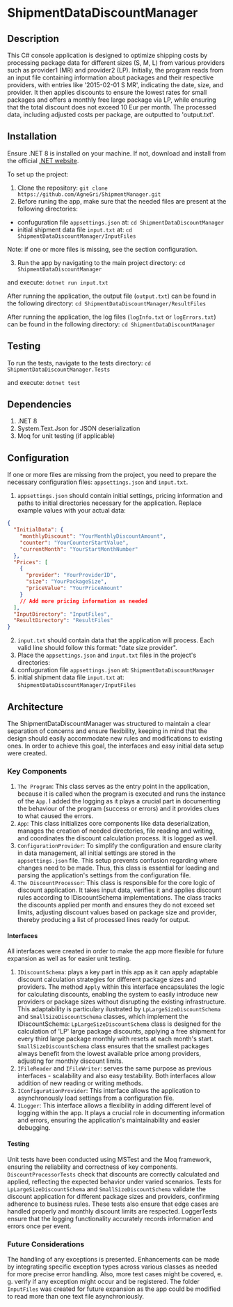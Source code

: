 # ShipmentDataDiscountManager
## Description

This C# console application is designed to optimize shipping costs by processing package data for different sizes (S, M, L) from various providers such as provider1 (MR) and provider2 (LP). Initially, the program reads from an input file containing information about packages and their respective providers, with entries like '2015-02-01 S MR', indicating the date, size, and provider. It then applies discounts to ensure the lowest rates for small packages and offers a monthly free large package via LP, while ensuring that the total discount does not exceed 10 Eur per month. The processed data, including adjusted costs per package, are outputted to 'output.txt'.

## Installation

Ensure .NET 8 is installed on your machine. If not, download and install from the official [.NET website](https://dotnet.microsoft.com/download/dotnet/8.0).

To set up the project:
1. Clone the repository: `git clone https://github.com/AgneGri/ShipmentManager.git`
2. Before runing the app, make sure that the needed files are present at the following directories:
  - confuguration file `appsettings.json` at: `cd ShipmentDataDiscountManager`
  - initial shipment data file `input.txt` at: `cd ShipmentDataDiscountManager/InputFiles`

Note: if one or more files is missing, see the section configuration.

3. Run the app by navigating to the main project directory:
`cd ShipmentDataDiscountManager`

and execute:
`dotnet run input.txt`

After running the application, the output file (`output.txt`) can be found in the following directory:
`cd ShipmentDataDiscountManager/ResultFiles`

After running the application, the log files (`logInfo.txt` or `logErrors.txt`) can be found in the following directory:
`cd ShipmentDataDiscountManager`

## Testing

To run the tests, navigate to the tests directory:
`cd ShipmentDataDiscountManager.Tests`

and execute:
`dotnet test`

## Dependencies

1. .NET 8
2. System.Text.Json for JSON deserialization
3. Moq for unit testing (if applicable)

## Configuration

If one or more files are missing from the project, you need to prepare the necessary configuration files: `appsettings.json` and `input.txt`.

1. `appsettings.json` should contain initial settings, pricing information and paths to initial directories necessary for the application. Replace example values with your actual data:

```json
{
  "InitialData": {
    "monthlyDiscount": "YourMonthlyDiscountAmount",
    "counter": "YourCounterStartValue",
    "currentMonth": "YourStartMonthNumber"
  },
  "Prices": [
    {
      "provider": "YourProviderID",
      "size": "YourPackageSize",
      "priceValue": "YourPriceAmount"
    }
    // Add more pricing information as needed
  ],
  "InputDirectory": "InputFiles",
  "ResultDirectory": "ResultFiles"
}
```

2. `input.txt` should contain data that the application will process. Each valid line should follow this format: "date size provider".
3. Place the `appsettings.json` and `input.txt` files in the project's directories:
1. confuguration file `appsettings.json` at: `ShipmentDataDiscountManager`
2. initial shipment data file `input.txt` at: `ShipmentDataDiscountManager/InputFiles`

## Architecture

The ShipmentDataDiscountManager was structured to maintain a clear separation of concerns and ensure flexibility, keeping in mind that the design should easily accommodate new rules and modifications to existing ones. In order to achieve this goal, the interfaces and easy initial data setup were created.

### Key Components

1. `The Program`: This class serves as the entry point in the application, because it is called when the program is executed and runs the instance of the `App`. I added the logging as it plays a crucial part in documenting the behaviour of the program (success or errors) and it provides clues to what caused the errors.
2. `App`: This class initializes core components like data deserialization, manages the creation of needed directories, file reading and writing, and coordinates the discount calculation process. It is logged as well.
3. `ConfigurationProvider`: To simplify the configuration and ensure clarity in data management, all initial settings are stored in the `appsettings.json` file. This setup prevents confusion regarding where changes need to be made. Thus, this class is essential for loading and parsing the application's settings from the configuration file.
4. `The DiscountProcessor`: This class is responsible for the core logic of discount application. It takes input data, verifies it and applies discount rules according to IDiscountSchema implementations. The class tracks the discounts applied per month and ensures they do not exceed set limits, adjusting discount values based on package size and provider, thereby producing a list of processed lines ready for output. 

#### Interfaces

All interfaces were created in order to make the app more flexible for future expansion as well as for easier unit testing.

1. `IDiscountSchema`: plays a key part in this app as it can apply adaptable discount calculation strategies for different package sizes and providers. The method `Apply` within this interface encapsulates the logic for calculating discounts, enabling the system to easily introduce new providers or package sizes without disrupting the existing infrastructure. This adaptability is particulary ilustrated by `LpLargeSizeDiscountSchema` and `SmallSizeDiscountSchema` classes, which implement the IDiscountSchema:
`LpLargeSizeDiscountSchema` class is designed for the calculation of 'LP' large package discounts, applying a free shipment for every third large package monthly with resets at each month's start.
`SmallSizeDiscountSchema` class ensures that the smallest packages always benefit from the lowest available price among providers, adjusting for monthly discount limits.
2. `IFileReader` and `IFileWriter`: serves the same purpose as previous interfaces - scalability and also easy testability. Both interfaces allow addition of new reading or writing methods.
3. `IConfigurationProvider`: This interface allows the application to asynchronously load settings from a configuration file.
4. `ILogger`:  This interface allows a flexibility in adding different level of logging within the app. It plays a crucial role in documenting information and errors, ensuring the application's maintainability and easier debugging.

#### Testing

Unit tests have been conducted using MSTest and the Moq framework, ensuring the reliability and correctness of key components. `DiscountProcessorTests` check that discounts are correctly calculated and applied, reflecting the expected behavior under varied scenarios. Tests for `LpLargeSizeDiscountSchema` and `SmallSizeDiscountSchema` validate the discount application for different package sizes and providers, confirming adherence to business rules. These tests also ensure that edge cases are handled properly and monthly discount limits are respected. LoggerTests ensure that the logging functionality accurately records information and errors once per event. 

### Future Considerations

The handling of any exceptions is presented. Enhancements can be made by integrating specific exception types across various classes as needed for more precise error handling. Also, more test cases might be covered, e. g. verify if any exception might occur and be registered. The folder `InputFiles` was created for future expansion as the app could be modified to read more than one text file asynchroniously.

